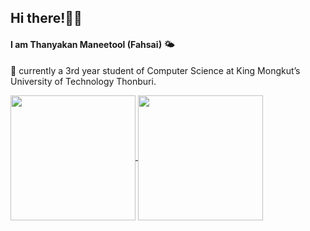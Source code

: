 ## Hi there!👋🏻 

####  I am Thanyakan Maneetool (Fahsai) 🌤 
🌟 currently a 3rd year student of Computer Science at King Mongkut’s University of Technology Thonburi.

<a href="https://github.com/fahsaifst/github-readme-stats">
  <img height=200 align="center" src="https://github-readme-stats.vercel.app/api?username=fahsaifst&theme=buefy" />
</a>
<a href="https://github.com/fahsaifst/convoychat">
  <img height=200 align="center" src="https://github-readme-stats.vercel.app/api/top-langs?username=fahsaifst&layout=compact&theme=buefy&langs_count=8&card_width=300" />
</a>
<!--
**fahsaifst/fahsaifst** is a ✨ _special_ ✨ repository because its `README.md` (this file) appears on your GitHub profile.

Here are some ideas to get you started:

- 🔭 I’m currently working on ...
- 🌱 I’m currently learning ...
- 👯 I’m looking to collaborate on ...
- 🤔 I’m looking for help with ...
- 💬 Ask me about ...
- 📫 How to reach me: ...
- 😄 Pronouns: ...
- ⚡ Fun fact: ...
-->
